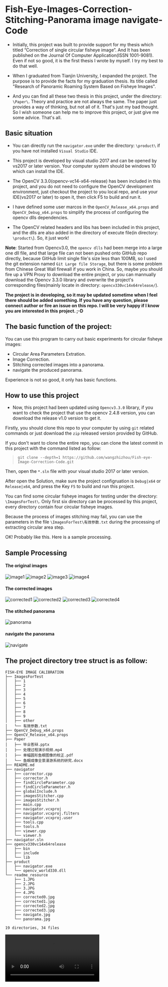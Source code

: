 # Fish-Eye-Images-Correction-Stitching-Panorama image navigate-Code

- Initially, this project was built to provide support for my thesis which titled “Correction of single circular fisheye image”. And It has been published on the Journal Of Computer Application(ISSN 1001-9081). Even if not so good, it is the first thesis I wrote by myself. I try my best to do that well.

- When I graduated from Tianjin University, I expanded the project. The purpose is to provide the facts for my graduation thesis. Its title called "Research of Panoramic Roaming System Based on Fisheye Images".

- And you can find all these two thesis in this project, under the directory: `\Paper\`. Theory and practice are not always the same. The paper just provides a way of thinking, but not all of it. That's just my bad thought. So I wish someone can help me to improve this project, or just give me some advice. That's all.

## Basic situation

* You can directly run the `navigator.exe` under the directory: `\product\` if you have not installed `Visual Studio` IDE.

* This project is developed by visual studio 2017 and can be opened by vs2017 or later version. Your computer system should be windows 10 which can install the IDE.

* The OpenCV 3.3.0(opencv-vc14-x64-release) has been included in this project, and you do not need to configure the OpenCV development environment, just checkout the project to you local repo, and use your IDE(vs2017 or later) to open it, then click F5 to build and run it. 

* I have defined some user marcos in the `OpenCV_Release_x64.props` and `OpenCV_Debug_x64.props` to simplify the process of configuring the opencv dlls dependencies.

* The OpenCV related headers and libs has been included in this project, and the dlls are also added in the directory of execute file(in directory: `\product\`). So, it just work!

**Note**: Started from Opencv3.0, the `opencv dlls` had been merge into a large one dll file, and that large file can not been pushed onto GitHub repo directly, because GitHub limit single file's size less than 100MB, so I used the git extension named `Git Large file Storage`, but there is some problem from Chinese Great Wall firewall if you work in China. So, maybe you should fire up a VPN Proxy to download the entire project, or you can mannually download the Opencv 3.3.0 library and overwrite the project's corresponding files(mainly locate in directory: `opencv330vc14x64release/`). 


**The project is in developing, so it may be updated sometime when I feel there should be added something. If you have any question, please connect author or fire an issue on this repo. I will be very happy if I know you are interested in this project. ;-D**


## The basic function of the project:

You can use this program to carry out basic experiments for circular fisheye images:

* Circular Area Parameters Extration.
* Image Correction.
* Stitching corrected images into a panorama.
* navigate the produced panorama.

Experience is not so good, it only has basic functions.

## How to use this project

- Now, this project had been updated using `Opencv3.3.0` library, if you want to check the project that use the opencv 2.4.8 version, you can download the release v1.0 version to get it.

Firstly, you should clone this repo to your computer by using `git` related commands or just download the `zip` released version provided by GitHub.

If you don't want to clone the entire repo, you can clone the latest commit in this project with the command listed as follow:

> `git clone --depth=1 https://github.com/wangzhizhou/Fish-eye-Image-Correction-Code.git`

Then, open the `*.sln` file with your visual studio 2017 or later version.

After open the Solution, make sure the project configruation is `Debug|x64` or `Release|x64`, and press the Key `F5` to build and run this project. 

You can find some circular fisheye images for testing under the directory: `\ImagesForTest\`. Only first six directory can be processed by this project, every directory contain four circular fisheye images.

Because the process of images stitching may fail, you can use the parameters in the file `\ImagesForTest\有效参数.txt` during the processing of extracting circular area step.

OK! Probably like this. Here is a sample processing.

## Sample Processing

#### The original images
![image1](https://github.com/wangzhizhou2014GitHub/Fish-eye-Image-Correction-Code/blob/master/readme_resource/1.JPG)
![image2](https://github.com/wangzhizhou2014GitHub/Fish-eye-Image-Correction-Code/blob/master/readme_resource/2.JPG)
![image3](https://github.com/wangzhizhou2014GitHub/Fish-eye-Image-Correction-Code/blob/master/readme_resource/3.JPG)
![image4](https://github.com/wangzhizhou2014GitHub/Fish-eye-Image-Correction-Code/blob/master/readme_resource/4.JPG)

#### The corrected images
![corrected1](https://github.com/wangzhizhou2014GitHub/Fish-eye-Image-Correction-Code/blob/master/readme_resource/corrected0.jpg)
![corrected2](https://github.com/wangzhizhou2014GitHub/Fish-eye-Image-Correction-Code/blob/master/readme_resource/corrected1.jpg)
![corrected3](https://github.com/wangzhizhou2014GitHub/Fish-eye-Image-Correction-Code/blob/master/readme_resource/corrected2.jpg)
![corrected4](https://github.com/wangzhizhou2014GitHub/Fish-eye-Image-Correction-Code/blob/master/readme_resource/corrected3.jpg)

#### The stitched panorama
![panorama](https://github.com/wangzhizhou2014GitHub/Fish-eye-Image-Correction-Code/blob/master/readme_resource/panorama.jpg)

#### navigate the panorama
![navigate](https://github.com/wangzhizhou2014GitHub/Fish-eye-Image-Correction-Code/blob/master/readme_resource/navigate.jpg)

## The project directory tree struct is as follow:
```
FISH-EYE IMAGE CALIBRATION
├── ImagesForTest
│   ├── 1
│   ├── 2
│   ├── 3
│   ├── 4
│   ├── 5
│   ├── 6
│   ├── 7
│   ├── 8
│   ├── 9
│   ├── other
│   └── 有效参数.txt
├── OpenCV_Debug_x64.props
├── OpenCV_Release_x64.props
├── Paper
│   ├── 毕业答辩.pptx
│   ├── 处理过程演示视频.mp4
│   ├── 单幅圆形鱼眼图像的校正.pdf
│   └── 鱼眼成像全景漫游系统的研究.docx
├── README.md
├── navigator
│   ├── corrector.cpp
│   ├── corrector.h
│   ├── findCircleParameter.cpp
│   ├── findCircleParameter.h
│   ├── globalInclude.h
│   ├── imagesStitcher.cpp
│   ├── imagesStitcher.h
│   ├── main.cpp
│   ├── navigator.vcxproj
│   ├── navigator.vcxproj.filters
│   ├── navigator.vcxproj.user
│   ├── tools.cpp
│   ├── tools.h
│   ├── viewer.cpp
│   └── viewer.h
├── navigator.sln
├── opencv330vc14x64release
│   ├── bin
│   ├── include
│   └── lib
├── product
│   ├── navigator.exe
│   └── opencv_world330.dll
└── readme_resource
    ├── 1.JPG
    ├── 2.JPG
    ├── 3.JPG
    ├── 4.JPG
    ├── corrected0.jpg
    ├── corrected1.jpg
    ├── corrected2.jpg
    ├── corrected3.jpg
    ├── navigate.jpg
    └── panorama.jpg

19 directories, 34 files
```

<video src="./Paper/处理过程演示视频.mp4">



